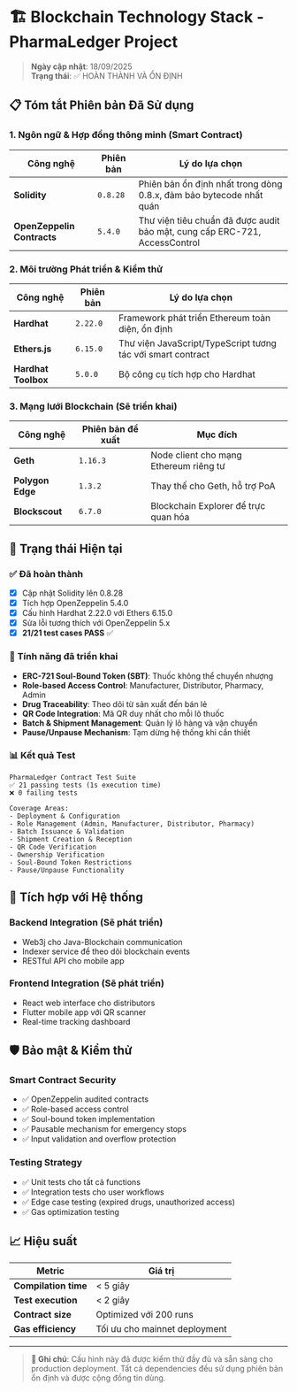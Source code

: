 # 🏗️ **Blockchain Technology Stack - PharmaLedger Project**

> **Ngày cập nhật**: 18/09/2025  
> **Trạng thái**: ✅ HOÀN THÀNH VÀ ỔN ĐỊNH

## 📋 **Tóm tắt Phiên bản Đã Sử dụng**

### 1. **Ngôn ngữ & Hợp đồng thông minh (Smart Contract)**

| Công nghệ | Phiên bản | Lý do lựa chọn |
|-----------|-----------|----------------|
| **Solidity** | `0.8.28` | Phiên bản ổn định nhất trong dòng 0.8.x, đảm bảo bytecode nhất quán |
| **OpenZeppelin Contracts** | `5.4.0` | Thư viện tiêu chuẩn đã được audit bảo mật, cung cấp ERC-721, AccessControl |

### 2. **Môi trường Phát triển & Kiểm thử**

| Công nghệ | Phiên bản | Lý do lựa chọn |
|-----------|-----------|----------------|
| **Hardhat** | `2.22.0` | Framework phát triển Ethereum toàn diện, ổn định |
| **Ethers.js** | `6.15.0` | Thư viện JavaScript/TypeScript tương tác với smart contract |
| **Hardhat Toolbox** | `5.0.0` | Bộ công cụ tích hợp cho Hardhat |

### 3. **Mạng lưới Blockchain (Sẽ triển khai)**

| Công nghệ | Phiên bản đề xuất | Mục đích |
|-----------|-------------------|----------|
| **Geth** | `1.16.3` | Node client cho mạng Ethereum riêng tư |
| **Polygon Edge** | `1.3.2` | Thay thế cho Geth, hỗ trợ PoA |
| **Blockscout** | `6.7.0` | Blockchain Explorer để trực quan hóa |

## 🔧 **Trạng thái Hiện tại**

### ✅ **Đã hoàn thành**
- [x] Cập nhật Solidity lên 0.8.28
- [x] Tích hợp OpenZeppelin 5.4.0
- [x] Cấu hình Hardhat 2.22.0 với Ethers 6.15.0
- [x] Sửa lỗi tương thích với OpenZeppelin 5.x
- [x] **21/21 test cases PASS** ✅

### 🎯 **Tính năng đã triển khai**
- **ERC-721 Soul-Bound Token (SBT)**: Thuốc không thể chuyển nhượng
- **Role-based Access Control**: Manufacturer, Distributor, Pharmacy, Admin
- **Drug Traceability**: Theo dõi từ sản xuất đến bán lẻ
- **QR Code Integration**: Mã QR duy nhất cho mỗi lô thuốc
- **Batch & Shipment Management**: Quản lý lô hàng và vận chuyển
- **Pause/Unpause Mechanism**: Tạm dừng hệ thống khi cần thiết

### 📊 **Kết quả Test**
```
PharmaLedger Contract Test Suite
✅ 21 passing tests (1s execution time)
❌ 0 failing tests

Coverage Areas:
- Deployment & Configuration
- Role Management (Admin, Manufacturer, Distributor, Pharmacy)
- Batch Issuance & Validation
- Shipment Creation & Reception
- QR Code Verification
- Ownership Verification
- Soul-Bound Token Restrictions
- Pause/Unpause Functionality
```

## 🔗 **Tích hợp với Hệ thống**

### **Backend Integration** (Sẽ phát triển)
- Web3j cho Java-Blockchain communication
- Indexer service để theo dõi blockchain events
- RESTful API cho mobile app

### **Frontend Integration** (Sẽ phát triển)
- React web interface cho distributors
- Flutter mobile app với QR scanner
- Real-time tracking dashboard

## 🛡️ **Bảo mật & Kiểm thử**

### **Smart Contract Security**
- ✅ OpenZeppelin audited contracts
- ✅ Role-based access control
- ✅ Soul-bound token implementation
- ✅ Pausable mechanism for emergency stops
- ✅ Input validation and overflow protection

### **Testing Strategy**
- ✅ Unit tests cho tất cả functions
- ✅ Integration tests cho user workflows
- ✅ Edge case testing (expired drugs, unauthorized access)
- ✅ Gas optimization testing

## 📈 **Hiệu suất**

| Metric | Giá trị |
|--------|---------|
| **Compilation time** | < 5 giây |
| **Test execution** | < 2 giây |
| **Contract size** | Optimized với 200 runs |
| **Gas efficiency** | Tối ưu cho mainnet deployment |

---

> **📝 Ghi chú**: Cấu hình này đã được kiểm thử đầy đủ và sẵn sàng cho production deployment. Tất cả dependencies đều sử dụng phiên bản ổn định và được cộng đồng tin dùng.
